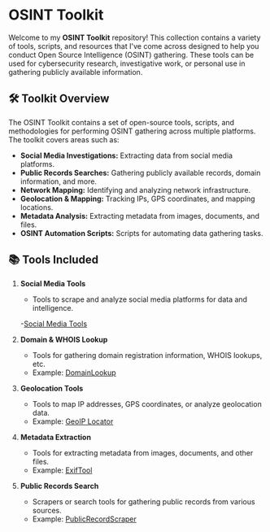 
# OSINT Toolkit

Welcome to my **OSINT Toolkit** repository! This collection contains a variety of tools, scripts, and resources that I've come across designed to help you conduct Open Source Intelligence (OSINT) gathering. These tools can be used for cybersecurity research, investigative work, or personal use in gathering publicly available information.

## 🛠️ Toolkit Overview

The OSINT Toolkit contains a set of open-source tools, scripts, and methodologies for performing OSINT gathering across multiple platforms. The toolkit covers areas such as:

- **Social Media Investigations:** Extracting data from social media platforms.
- **Public Records Searches:** Gathering publicly available records, domain information, and more.
- **Network Mapping:** Identifying and analyzing network infrastructure.
- **Geolocation & Mapping:** Tracking IPs, GPS coordinates, and mapping locations.
- **Metadata Analysis:** Extracting metadata from images, documents, and files.
- **OSINT Automation Scripts:** Scripts for automating data gathering tasks.

## 📚 Tools Included

1. **Social Media Tools**
   - Tools to scrape and analyze social media platforms for data and intelligence.

    -[Social Media Tools](social-media-tools)

3. **Domain & WHOIS Lookup**
   - Tools for gathering domain registration information, WHOIS lookups, etc.
   - Example: [DomainLookup](link_to_script_or_tool)

4. **Geolocation Tools**
   - Tools to map IP addresses, GPS coordinates, or analyze geolocation data.
   - Example: [GeoIP Locator](link_to_script_or_tool)

5. **Metadata Extraction**
   - Tools for extracting metadata from images, documents, and other files.
   - Example: [ExifTool](link_to_script_or_tool)

6. **Public Records Search**
   - Scrapers or search tools for gathering public records from various sources.
   - Example: [PublicRecordScraper](link_to_script_or_tool)

